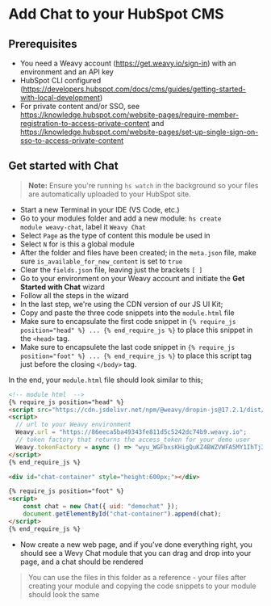 # Add Chat to your HubSpot CMS

## Prerequisites
* You need a Weavy account (https://get.weavy.io/sign-in) with an environment and an API key
* HubSpot CLI configured (https://developers.hubspot.com/docs/cms/guides/getting-started-with-local-development)
* For private content and/or SSO, see https://knowledge.hubspot.com/website-pages/require-member-registration-to-access-private-content and https://knowledge.hubspot.com/website-pages/set-up-single-sign-on-sso-to-access-private-content

## Get started with Chat
> **Note:** Ensure you're running <code>hs watch</code> in the background so your files are automatically uploaded to your HubSpot site.
* Start a new Terminal in your IDE (VS Code, etc.)
* Go to your modules folder and add a new module: <code>hs create module weavy-chat</code>, label it <code>Weavy Chat</code>
* Select `Page` as the type of content this module be used in
* Select `N` for is this a global module
* After the folder and files have been created; in the <code>meta.json</code> file, make sure <code>is_available_for_new_content</code> is set to <code>true</code>
* Clear the `fields.json` file, leaving just the brackets `[ ]`
* Go to your environment on your Weavy account and initiate the **Get Started with Chat** wizard
* Follow all the steps in the wizard
* In the last step, we're using the CDN version of our JS UI Kit;
* Copy and paste the three code snippets into the `module.html` file
* Make sure to encapsulate the first code snippet in `{% require_js position="head" %} ... {% end_require_js %}` to place this snippet in the `<head>` tag.
* Make sure to encapsulete the last code snippet in `{% require_js position="foot" %} ... {% end_require_js %}` to place this script tag just before the closing `</body>` tag.

In the end, your <code>module.html</code> file should look similar to this;
```html
<!-- module html  -->
{% require_js position="head" %}
<script src="https://cdn.jsdelivr.net/npm/@weavy/dropin-js@17.2.1/dist/weavy.js" crossorigin="anonymous"></script>
<script>
  // url to your Weavy environment
  Weavy.url = "https://86eeca5ba49343fe811d5c5242dc74b9.weavy.io";
  // token factory that returns the access_token for your demo user
  Weavy.tokenFactory = async () => "wyu_WGFbxsKHigQuKZ4BWZVWFA5MY1IhTj3bYNsy";
</script>
{% end_require_js %}

<div id="chat-container" style="height:600px;"></div>

{% require_js position="foot" %}
<script>
    const chat = new Chat({ uid: "demochat" });
    document.getElementById("chat-container").append(chat);
</script>
{% end_require_js %}
```
* Now create a new web page, and if you've done everything right, you should see a Wevy Chat module that you can drag and drop into your page, and a chat should be rendered

> You can use the files in this folder as a reference - your files after creating your module and copying the code snippets to your module should look the same
